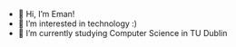 - 👋 Hi, I’m Eman!
- 👀 I’m interested in technology :)
- 🌱 I’m currently studying Computer Science in TU Dublin


<!---
Emmy2405/Emmy2405 is a ✨ special ✨ repository because its `README.md` (this file) appears on your GitHub profile.
You can click the Preview link to take a look at your changes.
--->
